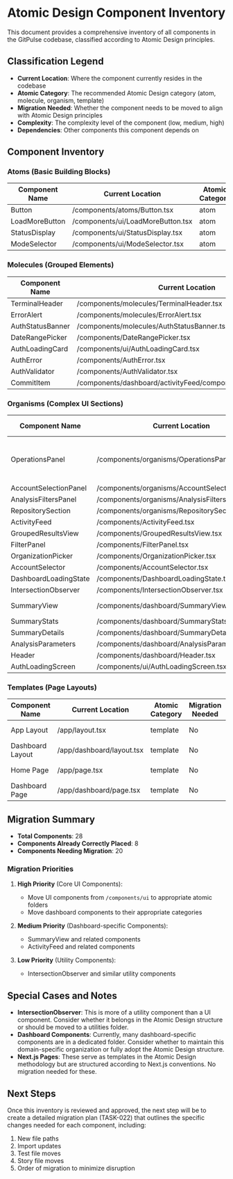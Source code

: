# Atomic Design Component Inventory

This document provides a comprehensive inventory of all components in the GitPulse codebase, classified according to Atomic Design principles.

## Classification Legend
- **Current Location**: Where the component currently resides in the codebase
- **Atomic Category**: The recommended Atomic Design category (atom, molecule, organism, template)
- **Migration Needed**: Whether the component needs to be moved to align with Atomic Design principles
- **Complexity**: The complexity level of the component (low, medium, high)
- **Dependencies**: Other components this component depends on

## Component Inventory

### Atoms (Basic Building Blocks)

| Component Name | Current Location | Atomic Category | Migration Needed | Complexity | Dependencies |
|----------------|------------------|-----------------|-------------------|------------|--------------|
| Button | /components/atoms/Button.tsx | atom | No | Low | None |
| LoadMoreButton | /components/ui/LoadMoreButton.tsx | atom | Yes | Low | None |
| StatusDisplay | /components/ui/StatusDisplay.tsx | atom | Yes | Low | None |
| ModeSelector | /components/ui/ModeSelector.tsx | atom | Yes | Low | None |

### Molecules (Grouped Elements)

| Component Name | Current Location | Atomic Category | Migration Needed | Complexity | Dependencies |
|----------------|------------------|-----------------|-------------------|------------|--------------|
| TerminalHeader | /components/molecules/TerminalHeader.tsx | molecule | No | Low | None |
| ErrorAlert | /components/molecules/ErrorAlert.tsx | molecule | No | Medium | None |
| AuthStatusBanner | /components/molecules/AuthStatusBanner.tsx | molecule | No | Medium | None |
| DateRangePicker | /components/DateRangePicker.tsx | molecule | Yes | Medium | None |
| AuthLoadingCard | /components/ui/AuthLoadingCard.tsx | molecule | Yes | Low | None |
| AuthError | /components/AuthError.tsx | molecule | Yes | Low | None |
| AuthValidator | /components/AuthValidator.tsx | molecule | Yes | Medium | None |
| CommitItem | /components/dashboard/activityFeed/components/CommitItem.tsx | molecule | Yes | Medium | None |

### Organisms (Complex UI Sections)

| Component Name | Current Location | Atomic Category | Migration Needed | Complexity | Dependencies |
|----------------|------------------|-----------------|-------------------|------------|--------------|
| OperationsPanel | /components/organisms/OperationsPanel.tsx | organism | No | High | TerminalHeader, ErrorAlert, AuthStatusBanner, AccountSelectionPanel, AnalysisFiltersPanel |
| AccountSelectionPanel | /components/organisms/AccountSelectionPanel.tsx | organism | No | Medium | None |
| AnalysisFiltersPanel | /components/organisms/AnalysisFiltersPanel.tsx | organism | No | Medium | ModeSelector |
| RepositorySection | /components/organisms/RepositorySection.tsx | organism | No | Medium | None |
| ActivityFeed | /components/ActivityFeed.tsx | organism | Yes | High | CommitItem |
| GroupedResultsView | /components/GroupedResultsView.tsx | organism | Yes | High | None |
| FilterPanel | /components/FilterPanel.tsx | organism | Yes | Medium | None |
| OrganizationPicker | /components/OrganizationPicker.tsx | organism | Yes | Medium | None |
| AccountSelector | /components/AccountSelector.tsx | organism | Yes | Medium | None |
| DashboardLoadingState | /components/DashboardLoadingState.tsx | organism | Yes | Medium | None |
| IntersectionObserver | /components/IntersectionObserver.tsx | organism | Yes | Low | None |
| SummaryView | /components/dashboard/SummaryView.tsx | organism | Yes | High | SummaryStats, SummaryDetails |
| SummaryStats | /components/dashboard/SummaryStats.tsx | organism | Yes | Medium | None |
| SummaryDetails | /components/dashboard/SummaryDetails.tsx | organism | Yes | High | None |
| AnalysisParameters | /components/dashboard/AnalysisParameters.tsx | organism | Yes | Medium | None |
| Header | /components/dashboard/Header.tsx | organism | Yes | Medium | None |
| AuthLoadingScreen | /components/ui/AuthLoadingScreen.tsx | organism | Yes | Medium | AuthLoadingCard |

### Templates (Page Layouts)

| Component Name | Current Location | Atomic Category | Migration Needed | Complexity | Dependencies |
|----------------|------------------|-----------------|-------------------|------------|--------------|
| App Layout | /app/layout.tsx | template | No | Medium | Various components |
| Dashboard Layout | /app/dashboard/layout.tsx | template | No | Medium | Various components |
| Home Page | /app/page.tsx | template | No | Medium | Various components |
| Dashboard Page | /app/dashboard/page.tsx | template | No | Medium | Various components |

## Migration Summary

- **Total Components**: 28
- **Components Already Correctly Placed**: 8
- **Components Needing Migration**: 20

### Migration Priorities

1. **High Priority** (Core UI Components):
   - Move UI components from `/components/ui` to appropriate atomic folders
   - Move dashboard components to their appropriate categories

2. **Medium Priority** (Dashboard-specific Components):
   - SummaryView and related components
   - ActivityFeed and related components

3. **Low Priority** (Utility Components):
   - IntersectionObserver and similar utility components

## Special Cases and Notes

- **IntersectionObserver**: This is more of a utility component than a UI component. Consider whether it belongs in the Atomic Design structure or should be moved to a utilities folder.
- **Dashboard Components**: Currently, many dashboard-specific components are in a dedicated folder. Consider whether to maintain this domain-specific organization or fully adopt the Atomic Design structure.
- **Next.js Pages**: These serve as templates in the Atomic Design methodology but are structured according to Next.js conventions. No migration needed for these.

## Next Steps

Once this inventory is reviewed and approved, the next step will be to create a detailed migration plan (TASK-022) that outlines the specific changes needed for each component, including:

1. New file paths
2. Import updates
3. Test file moves
4. Story file moves
5. Order of migration to minimize disruption